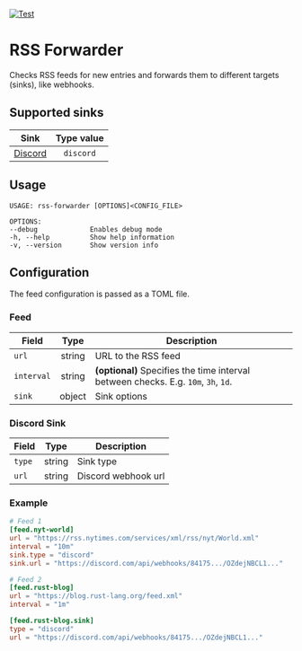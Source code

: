 [![Test](https://github.com/morphy2k/rss-forwarder/actions/workflows/test.yml/badge.svg)](https://github.com/morphy2k/rss-forwarder/actions/workflows/test.yml)

# RSS Forwarder

Checks RSS feeds for new entries and forwards them to different targets (sinks), like webhooks.

## Supported sinks

| Sink        | Type value     |
| ------------| :-------: |
| [Discord](#discord-sink) | `discord` |

## Usage

```TXT
USAGE: rss-forwarder [OPTIONS]<CONFIG_FILE>

OPTIONS:
--debug             Enables debug mode
-h, --help          Show help information
-v, --version       Show version info
```

## Configuration

The feed configuration is passed as a TOML file.

### Feed

| Field        | Type           | Description  |
| ------------- |:-------------:| ----- |
| `url`      | string | URL to the RSS feed |
| `interval`      | string      |   **(optional)** Specifies the time interval between checks. E.g. `10m`, `3h`, `1d`. |
| `sink` | object | Sink options |

### Discord Sink

| Field        | Type           | Description  |
| ------------- |:-------------:| ----- |
| `type` | string | Sink type |
| `url` | string | Discord webhook url |

### Example

```TOML
# Feed 1
[feed.nyt-world]
url = "https://rss.nytimes.com/services/xml/rss/nyt/World.xml"
interval = "10m"
sink.type = "discord"
sink.url = "https://discord.com/api/webhooks/84175.../OZdejNBCL1..."

# Feed 2
[feed.rust-blog]
url = "https://blog.rust-lang.org/feed.xml"
interval = "1m"

[feed.rust-blog.sink]
type = "discord"
url = "https://discord.com/api/webhooks/84175.../OZdejNBCL1..."
```
